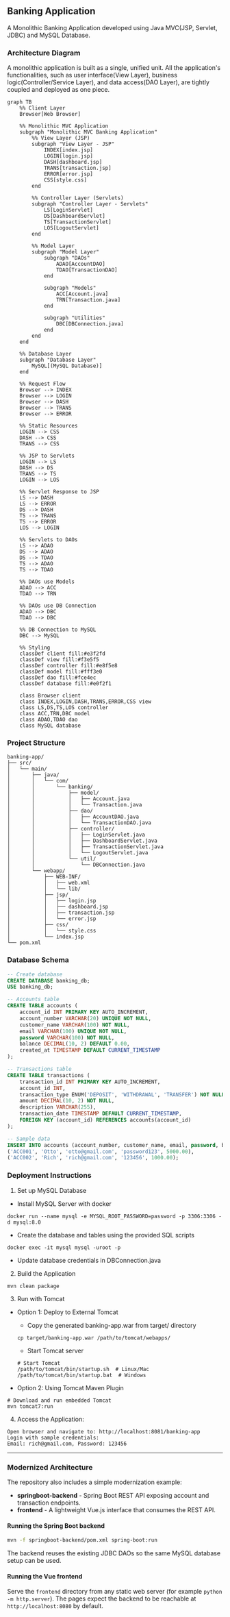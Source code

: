 ##  Banking Application

A Monolithic Banking Application developed using Java MVC(JSP, Servlet, JDBC) and MySQL Database.

### Architecture Diagram
A monolithic application is built as a single, unified unit. All the application's functionalities, such as user interface(View Layer), business logic(Controller/Service Layer), and data access(DAO Layer), are tightly coupled and deployed as one piece.

```mermaid
graph TB
    %% Client Layer
    Browser[Web Browser]
    
    %% Monolithic MVC Application
    subgraph "Monolithic MVC Banking Application"
        %% View Layer (JSP)
        subgraph "View Layer - JSP"
            INDEX[index.jsp]
            LOGIN[login.jsp]
            DASH[dashboard.jsp]
            TRANS[transaction.jsp]
            ERROR[error.jsp]
            CSS[style.css]
        end
        
        %% Controller Layer (Servlets)
        subgraph "Controller Layer - Servlets"
            LS[LoginServlet]
            DS[DashboardServlet]
            TS[TransactionServlet]
            LOS[LogoutServlet]
        end
        
        %% Model Layer
        subgraph "Model Layer"
            subgraph "DAOs"
                ADAO[AccountDAO]
                TDAO[TransactionDAO]
            end
            
            subgraph "Models"
                ACC[Account.java]
                TRN[Transaction.java]
            end
            
            subgraph "Utilities"
                DBC[DBConnection.java]
            end
        end
    end
    
    %% Database Layer
    subgraph "Database Layer"
        MySQL[(MySQL Database)]
    end
    
    %% Request Flow
    Browser --> INDEX
    Browser --> LOGIN
    Browser --> DASH
    Browser --> TRANS
    Browser --> ERROR
    
    %% Static Resources
    LOGIN --> CSS
    DASH --> CSS
    TRANS --> CSS
    
    %% JSP to Servlets
    LOGIN --> LS
    DASH --> DS
    TRANS --> TS
    LOGIN --> LOS
    
    %% Servlet Response to JSP
    LS --> DASH
    LS --> ERROR
    DS --> DASH
    TS --> TRANS
    TS --> ERROR
    LOS --> LOGIN
    
    %% Servlets to DAOs
    LS --> ADAO
    DS --> ADAO
    DS --> TDAO
    TS --> ADAO
    TS --> TDAO
    
    %% DAOs use Models
    ADAO --> ACC
    TDAO --> TRN
    
    %% DAOs use DB Connection
    ADAO --> DBC
    TDAO --> DBC
    
    %% DB Connection to MySQL
    DBC --> MySQL
    
    %% Styling
    classDef client fill:#e3f2fd
    classDef view fill:#f3e5f5
    classDef controller fill:#e8f5e8
    classDef model fill:#fff3e0
    classDef dao fill:#fce4ec
    classDef database fill:#e0f2f1
    
    class Browser client
    class INDEX,LOGIN,DASH,TRANS,ERROR,CSS view
    class LS,DS,TS,LOS controller
    class ACC,TRN,DBC model
    class ADAO,TDAO dao
    class MySQL database
```

### Project Structure
```
banking-app/
├── src/
│   └── main/
│       ├── java/
│       │   └── com/
│       │       └── banking/
│       │           ├── model/
│       │           │   ├── Account.java
│       │           │   └── Transaction.java
│       │           ├── dao/
│       │           │   ├── AccountDAO.java
│       │           │   └── TransactionDAO.java
│       │           ├── controller/
│       │           │   ├── LoginServlet.java
│       │           │   ├── DashboardServlet.java
│       │           │   ├── TransactionServlet.java
│       │           │   └── LogoutServlet.java
│       │           └── util/
│       │               └── DBConnection.java
│       └── webapp/
│           ├── WEB-INF/
│           │   ├── web.xml
│           │   └── lib/
│           ├── jsp/
│           │   ├── login.jsp
│           │   ├── dashboard.jsp
│           │   ├── transaction.jsp
│           │   └── error.jsp
│           ├── css/
│           │   └── style.css
│           └── index.jsp
└── pom.xml
```

### Database Schema

```sql
-- Create database
CREATE DATABASE banking_db;
USE banking_db;

-- Accounts table
CREATE TABLE accounts (
    account_id INT PRIMARY KEY AUTO_INCREMENT,
    account_number VARCHAR(20) UNIQUE NOT NULL,
    customer_name VARCHAR(100) NOT NULL,
    email VARCHAR(100) UNIQUE NOT NULL,
    password VARCHAR(100) NOT NULL,
    balance DECIMAL(10, 2) DEFAULT 0.00,
    created_at TIMESTAMP DEFAULT CURRENT_TIMESTAMP
);

-- Transactions table
CREATE TABLE transactions (
    transaction_id INT PRIMARY KEY AUTO_INCREMENT,
    account_id INT,
    transaction_type ENUM('DEPOSIT', 'WITHDRAWAL', 'TRANSFER') NOT NULL,
    amount DECIMAL(10, 2) NOT NULL,
    description VARCHAR(255),
    transaction_date TIMESTAMP DEFAULT CURRENT_TIMESTAMP,
    FOREIGN KEY (account_id) REFERENCES accounts(account_id)
);

-- Sample data
INSERT INTO accounts (account_number, customer_name, email, password, balance) VALUES
('ACC001', 'Otto', 'otto@gmail.com', 'password123', 5000.00),
('ACC002', 'Rich', 'rich@gmail.com', '123456', 1000.00);
```

### Deployment Instructions
1. Set up MySQL Database
- Install MySQL Server with docker
```
docker run --name mysql -e MYSQL_ROOT_PASSWORD=password -p 3306:3306 -d mysql:8.0
```

- Create the database and tables using the provided SQL scripts
```
docker exec -it mysql mysql -uroot -p
```

- Update database credentials in DBConnection.java

2. Build the Application
```
mvn clean package
```

3. Run with Tomcat
- Option 1: Deploy to External Tomcat
	- Copy the generated banking-app.war from target/ directory
	```
	cp target/banking-app.war /path/to/tomcat/webapps/
	```

	- Start Tomcat server
	```
	# Start Tomcat
    /path/to/tomcat/bin/startup.sh  # Linux/Mac
    /path/to/tomcat/bin/startup.bat  # Windows
    ```

- Option 2: Using Tomcat Maven Plugin
```
# Download and run embedded Tomcat
mvn tomcat7:run
```

4. Access the Application:
```
Open browser and navigate to: http://localhost:8081/banking-app
Login with sample credentials:
Email: rich@gmail.com, Password: 123456
```



---

### Modernized Architecture

The repository also includes a simple modernization example:

- **springboot-backend** - Spring Boot REST API exposing account and transaction endpoints.
- **frontend** - A lightweight Vue.js interface that consumes the REST API.

#### Running the Spring Boot backend
```bash
mvn -f springboot-backend/pom.xml spring-boot:run
```

The backend reuses the existing JDBC DAOs so the same MySQL database setup can be used.

#### Running the Vue frontend
Serve the `frontend` directory from any static web server (for example `python -m http.server`).
The pages expect the backend to be reachable at `http://localhost:8080` by default.

